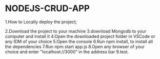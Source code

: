 # NODEJS-CRUD-APP

1.How to Locally deploy the project;

2.Download the project to your machine
3.download Mongodb to your computer and install it
4.Open the downloaded project folder in VSCode or any IDM of your choice
5.Open the console
6.Run npm install, to install all the dependencies
7.Run npm start app.js
8.Open any browser of your choice and enter "localhost://3000" in the address bar
9.test.
